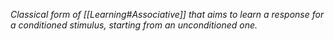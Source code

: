 _Classical form of [[Learning#Associative]] that aims to learn a response for a conditioned stimulus, starting from an unconditioned one._ 
